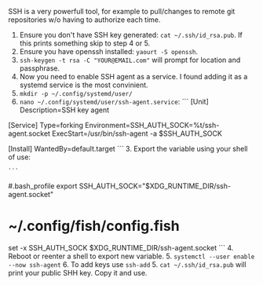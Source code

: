 SSH is a very powerfull tool, for example to pull/changes to remote git repositories w/o having to authorize each time.

1. Ensure you don't have SSH key generated: `cat ~/.ssh/id_rsa.pub`. If this prints something skip to step 4 or 5.
2. Ensure you have openssh installed: `yaourt -S openssh`.
3. `ssh-keygen -t rsa -C "YOUR@EMAIL.com"` will prompt for location and passphrase.
4. Now you need to enable SSH agent as a service. I found adding it as a systemd service is the most convinient.
  1. `mkdir -p ~/.config/systemd/user/`
  2. `nano ~/.config/systemd/user/ssh-agent.service`:
    ```
[Unit]
Description=SSH key agent

[Service]
Type=forking
Environment=SSH_AUTH_SOCK=%t/ssh-agent.socket
ExecStart=/usr/bin/ssh-agent -a $SSH_AUTH_SOCK

[Install]
WantedBy=default.target
    ```
  3. Export the variable using your shell of use:

    ```
#.bash_profile
export SSH_AUTH_SOCK="$XDG_RUNTIME_DIR/ssh-agent.socket"
# ~/.config/fish/config.fish
set -x SSH_AUTH_SOCK $XDG_RUNTIME_DIR/ssh-agent.socket
    ```
  4. Reboot or reenter a shell to export new variable.
  5. `systemctl --user enable --now ssh-agent`
  6. To add keys use `ssh-add`
5. `cat ~/.ssh/id_rsa.pub` will print your public SHH key. Copy it and use.
